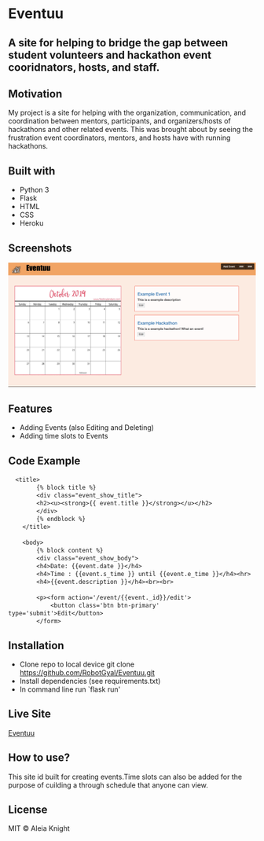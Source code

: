 # Eventuu

## A site for helping to bridge the gap between student volunteers and hackathon event cooridnators, hosts, and staff.

## Motivation
My project is a site for helping with the organization, communication, and coordination between mentors, participants, and organizers/hosts of hackathons and other related events. This was brought about by seeing the frustration event coordinators, mentors, and hosts have with running hackathons.
 
## Built with
* Python 3
* Flask
* HTML
* CSS
* Heroku

## Screenshots
![Image](/static/homepage.png)

## Features
* Adding Events (also Editing and Deleting)
* Adding time slots to Events

## Code Example
```
  <title>
        {% block title %}
        <div class="event_show_title">
        <h2><u><strong>{{ event.title }}</strong></u></h2>
        </div>
        {% endblock %}
    </title>

    <body> 
        {% block content %}
        <div class="event_show_body">
        <h4>Date: {{event.date }}</h4>
        <h4>Time : {{event.s_time }} until {{event.e_time }}</h4><hr>
        <h4>{{event.description }}</h4><br><br>

        <p><form action='/event/{{event._id}}/edit'>
            <button class='btn btn-primary' type='submit'>Edit</button>
        </form>
```

## Installation
* Clone repo to local device git clone https://github.com/RobotGyal/Eventuu.git
* Install dependencies (see requirements.txt)
* In command line run `flask run'

## Live Site
[Eventuu](https://eventuu-ak.herokuapp.com/)

## How to use?
This site id built for creating events.Time slots can also be added for the purpose of cuilding a through schedule that anyone can view.

## License
MIT © Aleia Knight